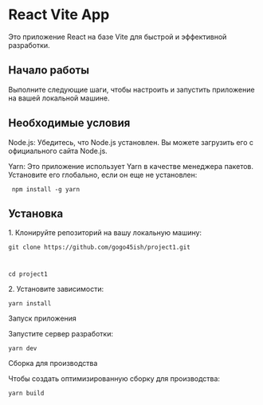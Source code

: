
# React Vite App

Это приложение React на базе Vite для быстрой и эффективной разработки.

## Начало работы

Выполните следующие шаги, чтобы настроить и запустить приложение на вашей локальной машине.

## Необходимые условия

Node.js: Убедитесь, что Node.js установлен. Вы можете загрузить его с официального сайта Node.js.

Yarn: Это приложение использует Yarn в качестве менеджера пакетов. Установите его глобально, если он еще не установлен:

``` npm install -g yarn```

## Установка

1\. Клонируйте репозиторий на вашу локальную машину:

``` git clone https://github.com/gogo45ish/project1.git ```
#

``` cd project1 ```

2\. Установите зависимости:

```yarn install``` 

Запуск приложения

Запустите сервер разработки:

```yarn dev```

Сборка для производства

Чтобы создать оптимизированную сборку для производства:

```yarn build ```

